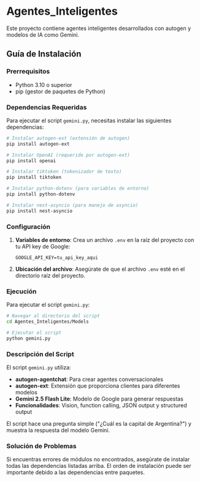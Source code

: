 # Agentes_Inteligentes

Este proyecto contiene agentes inteligentes desarrollados con autogen y modelos de IA como Gemini.

## Guía de Instalación

### Prerrequisitos
- Python 3.10 o superior
- pip (gestor de paquetes de Python)

### Dependencias Requeridas

Para ejecutar el script `gemini.py`, necesitas instalar las siguientes dependencias:

```bash
# Instalar autogen-ext (extensión de autogen)
pip install autogen-ext

# Instalar OpenAI (requerido por autogen-ext)
pip install openai

# Instalar tiktoken (tokenizador de texto)
pip install tiktoken

# Instalar python-dotenv (para variables de entorno)
pip install python-dotenv

# Instalar nest-asyncio (para manejo de asyncio)
pip install nest-asyncio
```

### Configuración

1. **Variables de entorno**: Crea un archivo `.env` en la raíz del proyecto con tu API key de Google:
   ```
   GOOGLE_API_KEY=tu_api_key_aqui
   ```

2. **Ubicación del archivo**: Asegúrate de que el archivo `.env` esté en el directorio raíz del proyecto.

### Ejecución

Para ejecutar el script `gemini.py`:

```bash
# Navegar al directorio del script
cd Agentes_Inteligentes/Models

# Ejecutar el script
python gemini.py
```

### Descripción del Script

El script `gemini.py` utiliza:
- **autogen-agentchat**: Para crear agentes conversacionales
- **autogen-ext**: Extensión que proporciona clientes para diferentes modelos
- **Gemini 2.5 Flash Lite**: Modelo de Google para generar respuestas
- **Funcionalidades**: Vision, function calling, JSON output y structured output

El script hace una pregunta simple ("¿Cuál es la capital de Argentina?") y muestra la respuesta del modelo Gemini.

### Solución de Problemas

Si encuentras errores de módulos no encontrados, asegúrate de instalar todas las dependencias listadas arriba. El orden de instalación puede ser importante debido a las dependencias entre paquetes.